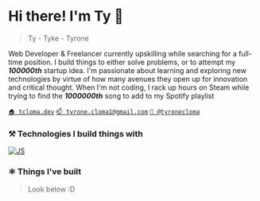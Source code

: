 
# Hi there! I'm Ty 👋
> Ty - Tyke - Tyrone

Web Developer & Freelancer currently upskilling while searching for a full-time position. I build things to either solve problems, or to attempt my ***100000th*** startup idea. I'm passionate about learning and exploring new technologies by virtue of how many avenues they open up for innovation and critical thought. When I'm not coding, I rack up hours on Steam while trying to find the ***1000000th*** song to add to my Spotify playlist

[`🏠 tcloma.dev`](https://tcloma.dev/)
[`📫 tyrone.cloma1@gmail.com`](mailto:tyrone.cloma1@gmail.com)
[`🔗 @tyronecloma`](https://linkedin.com/in/tyronecloma)


### ⚒️ Technologies I build things with
[![JS](https://skillicons.dev/icons?i=js,ts,react,nextjs,sass,tailwind,svelte,astro,electron,python,go,flaskpostgres,mongodb,firebase)](https://skillicons.dev)

### ⚛️ Things I've built
> Look below :D
